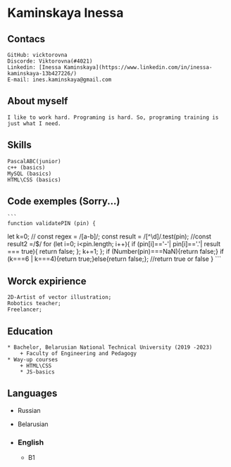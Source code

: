 # Kaminskaya Inessa

## Contacs

    GitHub: vicktorovna
    Discorde: Viktorovna(#4021)
    Linkedin: [Inessa Kaminskaya](https://www.linkedin.com/in/inessa-kaminskaya-13b427226/)
    E-mail: ines.kaminskaya@gmail.com

## About myself  

    I like to work hard. Programing is hard. So, programing training is just what I need.

## Skills  

    PascalABC(junior)
    c++ (basics)
    MySQL (basics)
    HTML\CSS (basics)


## Code exemples (Sorry...)

    ```
    function validatePIN (pin) {
  let k=0;
//  const regex = /[a-b]/;
  const result = /[^\d]/.test(pin);
  //const result2 =/$/
  for (let i=0; i<pin.length; i++){
    if (pin[i]=='-'| pin[i]=='.'| result === true){
      return false;
    };
    k+=1;
  };
  if (Number(pin)===NaN){return false;}
  if (k===6 | k===4){return true;}else{return false;};
  //return true or false
}
    ```

## Worck expirience

    2D-Artist of vector illustration;
    Robotics teacher;
    Freelancer;

## Education 

    * Bachelor, Belarusian National Technical University (2019 -2023) 
        + Faculty of Engineering and Pedagogy
    * Way-up courses
        + HTML\CSS
        * JS-basics  

## Languages  

* Russian
* Belarusian  

* ### English 
    + B1
